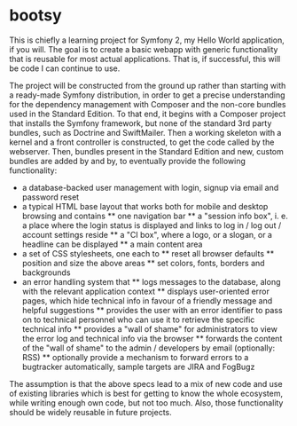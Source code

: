 bootsy
======

This is chiefly a learning project for Symfony 2, my Hello World application, if you will. The goal is to create a basic
webapp with generic functionality that is reusable for most actual applications. That is, if successful, this will be code
I can continue to use.

The project will be constructed from the ground up rather than starting with a ready-made Symfony distribution, in order
to get a precise understanding for the dependency management with Composer and the non-core bundles used in the Standard
Edition. To that end, it begins with a Composer project that installs the Symfony framework, but none of the standard 3rd
party bundles, such as Doctrine and SwiftMailer. Then a working skeleton with a kernel and a front controller is constructed,
to get the code called by the webserver. Then, bundles present in the Standard Edition and new, custom bundles are added
by and by, to eventually provide the following functionality:

* a database-backed user management with login, signup via email and password reset
* a typical HTML base layout that works both for mobile and desktop browsing and contains
 ** one navigation bar
 ** a "session info box", i. e. a place where the login status is displayed and links to log in / log out / account settings reside
 ** a "CI box", where a logo, or a slogan, or a headline can be displayed
 ** a main content area
* a set of CSS stylesheets, one each to
 ** reset all browser defaults
 ** position and size the above areas
 ** set colors, fonts, borders and backgrounds
* an error handling system that
 ** logs messages to the database, along with the relevant application context
 ** displays user-oriented error pages, which hide technical info in favour of a friendly message and helpful suggestions
 ** provides the user with an error identifier to pass on to technical personnel who can use it to retrieve the specific technical info
 ** provides a "wall of shame" for administrators to view the error log and technical info via the browser
 ** forwards the content of the "wall of shame" to the admin / developers by email (optionally: RSS)
 ** optionally provide a mechanism to forward errors to a bugtracker automatically, sample targets are JIRA and FogBugz

The assumption is that the above specs lead to a mix of new code and use of existing libraries which is best for getting
to know the whole ecosystem, while writing enough own code, but not too much. Also, those functionality should be widely
reusable in future projects.
